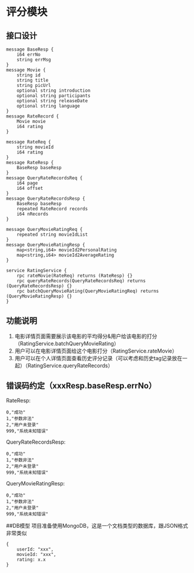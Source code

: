 # 评分模块
## 接口设计
```
message BaseResp {
    i64 errNo
    string errMsg
}
message Movie {
    string id
    string title
    string picUrl
    optional string introduction
    optional string participants
    optional string releaseDate
    optional string language
}
message RateRecord {
    Movie movie
    i64 rating
}

message RateReq {
    string movieId
    i64 rating
}
message RateResp {
    BaseResp baseResp
}
message QueryRateRecordsReq {
    i64 page
    i64 offset
}
message QueryRateRecordsResp {
    BaseResp baseResp
    repeated RateRecord records
    i64 nRecords
}

message QueryMovieRatingReq {
    repeated string movieIdList
}
message QueryMovieRatingResp {
    map<string,i64> movieId2PersonalRating
    map<string,i64> movieId2AverageRating
}

service RatingService {
    rpc rateMovie(RateReq) returns (RateResp) {}
    rpc queryRateRecords(QueryRateRecordsReq) returns (QueryRateRecordsResp) {}
    rpc batchQueryMovieRating(QueryMovieRatingReq) returns (QueryMovieRatingResp) {}
}
```

## 功能说明
1. 电影详情页面需要展示该电影的平均得分&用户给该电影的打分（RatingService.batchQueryMovieRating）
2. 用户可以在电影详情页面给这个电影打分（RatingService.rateMovie）
3. 用户可以在个人详情页面查看历史评分记录（可以考虑和历史tag记录放在一起）（RatingService.queryRateRecords）

## 错误码约定（xxxResp.baseResp.errNo）
RateResp:
```
0,"成功"
1,"参数非法"
2,"用户未登录"
999,"系统未知错误"
```
QueryRateRecordsResp:
```
0,"成功"
1,"参数非法"
2,"用户未登录"
999,"系统未知错误"
```
QueryMovieRatingResp:
```
0,"成功"
1,"参数非法"
2,"用户未登录"
999,"系统未知错误"
```

##DB模型
项目准备使用MongoDB，这是一个文档类型的数据库，跟JSON格式非常类似
```
{
    userId: "xxx",
    movieId: "xxx",
    rating: x.x
}
```